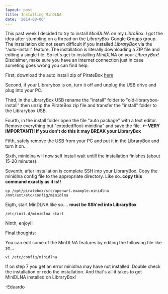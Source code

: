```yaml
---
layout: post
title: Installing MinDLNA
date: '2014-08-06'
---
```


This past week I decided to try to install _MiniDLNA_ on my _LibroBox_. I got the idea after stumbling on a thread on the _LibraryBox_ Google Groups group. The installation did not seem difficult if you installed _LibraryBox_ via the "auto-install" feature. The installation is literally downloading a ZIP file and editing a single file.
So let's get to installing _MiniDLNA_ on your _LibraryBox_! Disclaimer, make sure you have an internet connection just in case someting goes wrong you can find help.

First, download the auto install zip of PirateBox [here](http://stable.openwrt.piratebox.de/auto/install_piratebox.zip)

Second, if your Librarybox is on, turn it off and unplug the USB drive and plug into your PC.

Third, in the LibraryBox USB rename the "install" folder to "old-librarybox-install" then unzip the PirateBox zip file and transfer the "install" folder to the Librarybox USB.

Fourth, in the install folder open the file "auto package" with a text editor. Remove everything but "extededRoot-minidlna" and save the file. **<--VERY IMPORTANT!! If you don't do this it may BREAK your LibraryBox**

Fifth, safely remove the USB from your PC and put it in the LibraryBox and turn it on.

Sixth, minidlna will now self install wait untill the installation finishes (about 15-20 minutes).

Seventh, after installation is complete SSH into your LibraryBox. Copy the minidlna config file to the appropriate directory. Like so..**copy this command exactly as it is!!**

`cp /opt/piratebox/src/openwrt.example.minidlna /mnt/ext/etc/config/minidlna`

Eigth, start MinDLNA like so.... **must be SSh'ed into LibraryBox**

`/etc/init.d/minidlna start`

Ninth, enjoy!!

Final thoughts:

You can edit some of the MinDLNA features by editing the following file like so... 

`vi /etc/config/minidlna`

If on step 7 you get an error minidlna may have not installed. Double check the installation or redo the installation.
And that's all it takes to get MiniDLNA installed on LibraryBox!

-Eduardo 